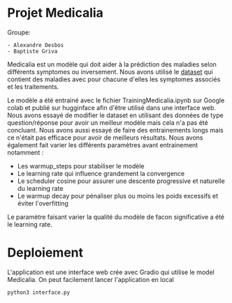 # Projet Medicalia

Groupe:

    - Alexandre Desbos
    - Baptiste Griva

Medicalia est un modèle qui doit aider à la prédiction des maladies selon différents symptomes ou inversement. Nous avons utilisé le [dataset](https://huggingface.co/datasets/QuyenAnhDE/Diseases_Symptoms) qui contient des maladies avec pour chacune d'elles les symptomes associés et les traitements.

Le modèle a été entrainé avec le fichier TrainingMedicalia.ipynb sur Google colab et publié sur hugginface afin d'être utilisé dans une interface web.
Nous avons essayé de modifier le dataset en utilisant des données de type question/réponse pour avoir un meilleur modèle mais cela n'a pas été concluant.
Nous avons aussi essayé de faire des entrainements longs mais ce n'était pas efficace pour avoir de meilleurs résultats. 
Nous avons également fait varier les différents paramètres avant entrainement notamment :
- Les warmup_steps pour stabiliser le modèle
- Le learning rate qui influence grandement la convergence 
- Le scheduler cosine pour assurer une descente progressive et naturelle du learning rate
- Le warmup decay pour pénaliser plus ou moins les poids excessifs et éviter l'overfitting

Le paramètre faisant varier la qualité du modèle de facon significative a été le learning rate.


# Deploiement

L'application est une interface web crée avec Gradio qui utilise le model Medicalia. On peut facilement lancer l'application en local
```
python3 interface.py
```
